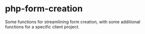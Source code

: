 # php-form-creation
Some functions for streamlining form creation, with some additional functions for a specific client project. 
